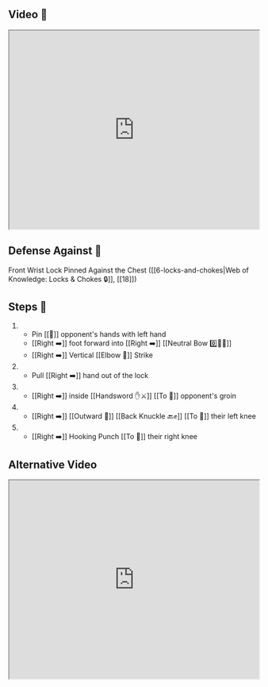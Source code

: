 ## Video 🎥

<iframe src="https://www.youtube.com/embed/tvS7L85fcqA?start=261&end=344" width="100%" height="400"></iframe>

## Defense Against 🤺

Front Wrist Lock Pinned Against the Chest ([[6-locks-and-chokes|Web of Knowledge: Locks & Chokes 🔒]], [[18]])

## Steps 👣

1. - Pin [[🎯]] opponent's hands with left hand 
    - [[Right ➡️]] foot forward into [[Right ➡️]] [[Neutral Bow 0️⃣🧍‍♂️]] 
    - [[Right ➡️]] Vertical [[Elbow 💪]] Strike
2. - Pull [[Right ➡️]] hand out of the lock
3. - [[Right ➡️]] inside [[Handsword ✋⚔️]] [[To 🎯]] opponent's groin
4. - [[Right ➡️]] [[Outward 🔼]] [[Back Knuckle 🔙✊]] [[To 🎯]] their left knee
5. - [[Right ➡️]] Hooking Punch [[To 🎯]] their right knee

## Alternative Video

<iframe src="https://www.youtube.com/embed/tvS7L85fcqA?start=264" width="100%" height="400"></iframe>
